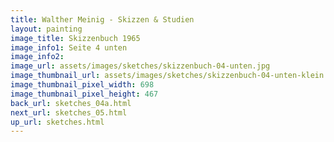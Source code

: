 ```yaml
---
title: Walther Meinig - Skizzen & Studien
layout: painting
image_title: Skizzenbuch 1965
image_info1: Seite 4 unten
image_info2: 
image_url: assets/images/sketches/skizzenbuch-04-unten.jpg
image_thumbnail_url: assets/images/sketches/skizzenbuch-04-unten-klein.jpg
image_thumbnail_pixel_width: 698
image_thumbnail_pixel_height: 467
back_url: sketches_04a.html
next_url: sketches_05.html
up_url: sketches.html
---
```


